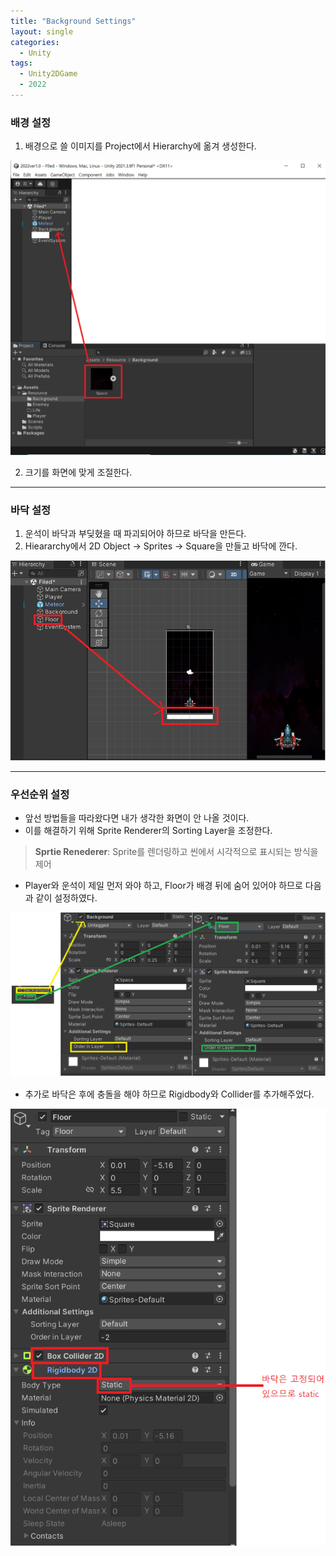 ```yaml
---
title: "Background Settings"
layout: single
categories:
  - Unity
tags:
  - Unity2DGame
  - 2022
---
```


### 배경 설정
1. 배경으로 쓸 이미지를 Project에서 Hierarchy에 옮겨 생성한다.

![background](/assets/images/2022_Background(1).png)

2. 크기를 화면에 맞게 조절한다.

---

### 바닥 설정
1. 운석이 바닥과 부딪혔을 때 파괴되어야 하므로 바닥을 만든다.
2. Hieararchy에서 2D Object -> Sprites -> Square을 만들고 바닥에 깐다.

![Floor](/assets/images/2022_Floor.png)

---

### 우선순위 설정
- 앞선 방법들을 따라왔다면 내가 생각한 화면이 안 나올 것이다.
- 이를 해결하기 위해 Sprite Renderer의 Sorting Layer을 조정한다.

> **Sprtie Renederer**: Sprite를 렌더링하고 씬에서 시각적으로 표시되는 방식을 제어

- Player와 운석이 제일 먼저 와야 하고, Floor가 배경 뒤에 숨어 있어야 하므로 다음과 같이 설정하였다.

![SortingLayer](/assets/images/2022_Background.png)

- 추가로 바닥은 후에 충돌을 해야 하므로 Rigidbody와 Collider를 추가해주었다. 

![Floor2](/assets/images/2022_Floor1.png)
